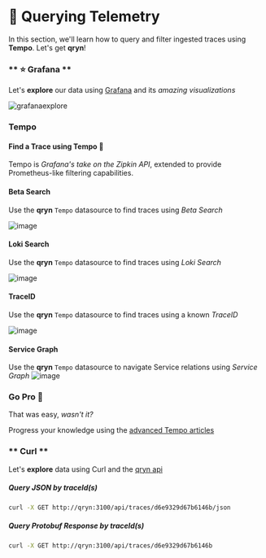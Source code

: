 # 🔎 Querying Telemetry

In this section, we'll learn how to query and filter ingested traces using **Tempo**. Let's get __qryn__!

<!-- tabs:start -->
### ** ⭐ Grafana **
<a id=grafana></a>

Let's **explore** our data using [Grafana](guide/datasources.md) and its _amazing visualizations_

![grafanaexplore](https://user-images.githubusercontent.com/1423657/184538094-13c11500-24ef-4468-9f33-dc9d564238e3.gif)

### Tempo <!-- {docsify-ignore-all} -->
#### Find a Trace using Tempo 🧲

Tempo is _Grafana's take on the Zipkin API_, extended to provide Prometheus-like filtering capabilities.

#### Beta Search
Use the **qryn** `Tempo` datasource to find traces using _Beta Search_

![image](https://user-images.githubusercontent.com/1423657/186616553-ca34e26a-6a59-4a04-98e8-c27fdf8f6159.png)

#### Loki Search
Use the **qryn** `Tempo` datasource to find traces using _Loki Search_

![image](https://user-images.githubusercontent.com/1423657/184548814-b5a4c641-010e-47b1-91c8-5aa402a85908.png)

#### TraceID
Use the **qryn** `Tempo` datasource to find traces using a known _TraceID_

![image](https://user-images.githubusercontent.com/1423657/187453673-a4af8ca8-8288-45fd-81e9-ef2cace91808.png)


#### Service Graph
Use the **qryn** `Tempo` datasource to navigate Service relations using _Service Graph_
![image](https://user-images.githubusercontent.com/1423657/187453193-bd3936b8-fb6e-464f-ac65-413233ca66c2.png)


### Go Pro 🥊

That was easy, _wasn't it?_

Progress your knowledge using the [advanced Tempo articles](/#/examples)


### ** Curl **
<a id=curl></a>

Let's **explore**  data using Curl and the [qryn api](/#/support)

##### Query JSON by traceId(s)
```bash
curl -X GET http://qryn:3100/api/traces/d6e9329d67b6146b/json
```

##### Query Protobuf Response by traceId(s)
```bash
curl -X GET http://qryn:3100/api/traces/d6e9329d67b6146b
```
<!-- tabs:end -->
